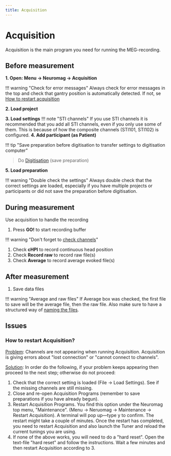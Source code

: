 ```yaml
---
title: Acquisition
---
```


# Acquisition

Acquisition is the main program you need for running the MEG-recording.

## Before measurement

**1. Open: Menu -> Neuromag -> Acquisition**

!!! warning "Check for error messages"
    Always check for error messages in the top and check that gantry position is automatically detected. If not, se [How to restart acquisition](#how-to-restart-acquisition)

**2. Load project**

**3. Load settings**
!!! note "STI channels"
    If you use STI channels it is recommended that you add all STI channels, even if you only use some of them. This is because of how the composite channels (STI101, STI102) is configured.
**4. Add participant (as Patient)**

!!! tip "Save preparation before digitisation to transfer settings to digitisation computer"

> Do [Digitisation](../preparation/02_Digitization-hpi.md) (save preparation)

**5. Load preparation**

!!! warning "Double check the settings"
    Always double check that the correct settings are loaded, especially if you have multiple projects or participants or did not save the preparation before digitisation.

## During measurement

Use acquisition to handle the recording

1. Press  **GO!**  to start recording buffer

!!! warning "Don't forget to [check channels](04_Check-channels.md)"

1. Check  **cHPI**  to record continuous head position
2. Check  **Record raw**  to record raw file(s)
3. Check  **Average**  to record average evoked file(s)

## After measurement
1. Save data files

!!! warning "Average and raw files"
    If Average box was checked, the first file to save will be the average file, then the raw file.
    Also make sure to have a structured way of [naming the files](../other/File-naming.md).

## Issues

### How to restart Acquisition?

<u>Problem</u>: Channels are not appearing when running Acquisition. Acquisition is giving errors about "lost connection" or "cannot connect to channels".

<u>Solution</u>: In order do the following, if your problem keeps appearing then proceed to the next step; otherwise do not proceed:

1. Check that the correct setting is loaded (File -> Load Settings). See if the missing channels are still missing.
2. Close and re-open Acquisition Programs (remember to save preparations if you have already begun).
3. Restart Acquisition Programs. You find this option under the Neuromag top menu, "Maintenance". (Menu -> Neruomag -> Maintenance -> Restart  Acquisition). A terminal will pop up—type y to confirm. The restart might take a couple of minutes. Once the restart has completed, you need to restart Acquisition and also launch the Tuner and reload the current tunings you are using.
4. If none of the above works, you will need to do a "hard reset". Open the text-file "hard reset" and follow the instructions. Wait a few minutes and then restart Acquisition according to 3.
